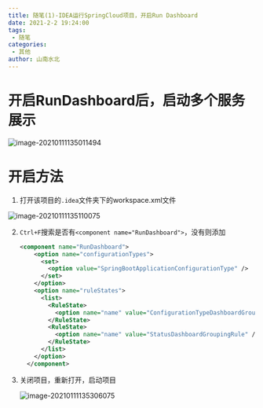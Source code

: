 ```yaml
---
title: 随笔(1)-IDEA运行SpringCloud项目，开启Run Dashboard
date: 2021-2-2 19:24:00
tags:
 - 随笔
categories: 
 - 其他
author: 山南水北
---
```


# 开启RunDashboard后，启动多个服务展示

![image-20210111135011494](https://ivans-bucket.oss-cn-beijing.aliyuncs.com/typora/image-20210111135011494.png)

# 开启方法

1. 打开该项目的`.idea`文件夹下的workspace.xml文件

![image-20210111135110075](https://ivans-bucket.oss-cn-beijing.aliyuncs.com/typora/image-20210111135110075.png)

2. `Ctrl+F`搜索是否有`<component name="RunDashboard">`，没有则添加

   ```xml
   <component name="RunDashboard">
       <option name="configurationTypes">
         <set>
           <option value="SpringBootApplicationConfigurationType" />
         </set>
       </option>
       <option name="ruleStates">
         <list>
           <RuleState>
             <option name="name" value="ConfigurationTypeDashboardGroupingRule" />
           </RuleState>
           <RuleState>
             <option name="name" value="StatusDashboardGroupingRule" />
           </RuleState>
         </list>
       </option>
     </component>
   ```

3. 关闭项目，重新打开，启动项目

   ![image-20210111135306075](https://ivans-bucket.oss-cn-beijing.aliyuncs.com/typora/image-20210111135306075.png)